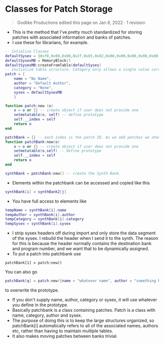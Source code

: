 # Classes for Patch Storage
 >Godlike Productions edited this page on Jan 6, 2022 · 1 revision

- This is the method that I've pretty much standardized for storing patches with associated information and banks of patches.
- I use these for librarians, for example.
```lua
-- Intialize Classes
defaultSysex = {0xf0,0x00,0x00,0x2f,0x03,0x02,0x00,0x00,0x00,0x00,0x00,0x09,0x00,0x0c,0x00,0x00,0x00,0x00,0x0b,0x02,0x06,0x02,0x0f,0x0f,0x00,0x00,0x00,0x00,0x00,0x00,0x00,0x00,0x00,0x00,0x00,0x00,0x00,0x00,0x00,0x00,0x00,0x00,0x0f,0x0f,0x00,0x00,0x09,0x0c,0x00,0x00,0x00,0x00,0x08,0x08,0x00,0x00,0x02,0x0c,0x01,0x07,0x0f,0x07,0xf7} -- This particular patch is for a Jupiter 8
defaultSysexMB = MemoryBlock()
defaultSysexMB:createFromTable(defaultSysex)
-- Initialize table structure. Category only allows a single value currently.  Maybe redefine as a table. This is difficult to implement. In practice pulling a value from a table, of a table, of a table, doesn't work.
patch = {
    name = "No Name", 
    author = "Default Author", 
    category = "None", 
    sysex = defaultSysexMB
    }

function patch:new (o)
    o = o or {} -- create object if user does not provide one
    setmetatable(o, self) -- define prototype
    self.__index = self
    return o
end

patchBank = {} -- each index is the patch ID. As we add patches we should call them as patchBank[1] = patch:new(). We can then access data by patchBank[1].name etc.
function patchBank:new(o)
    o = o or {} -- create object if user does not provide one
    setmetatable(o,self) -- define prototype
    self.__index = self
    return o
end

synthBank = patchBank:new() -- create the Synth Bank.
```
- Elements within the patchbank can be accessed and copied like this
```lua
synthBank[i] = synthBank2[j]
```

- You have full access to elements like
```lua
tempName = synthBank[i].name
tempAuthor = synthBank[i].author
tempCategory = synthBank[i].category
tempSysex = synthBank[i].sysex
```
- I strip sysex headers off during import and only store the data segment of the sysex. I rebuild the header when I send it to the synth. The reason for this is because the header normally contains the destination bank and program number, and we want that to be dynamically assigned.
- To put a patch into patchbank use
```
patchBank[1] = patch:new()
```
You can also go 
```lua
patchBank[q] = patch:new({name = "whatever name", author = "something here"}) 
```
to overwrite the prototype.

- If you don't supply name, author, category or sysex, it will use whatever you define in the prototype.
- Basically patchbank is a class containing patches. Patch is a class with name, category, author and sysex.
- The purpose of doing this is to keep the large structures organized, so patchBank[i] automatically refers to all of the associated names, authors etc, rather than having to maintain multiple tables.
- It also makes moving patches between banks trivial.